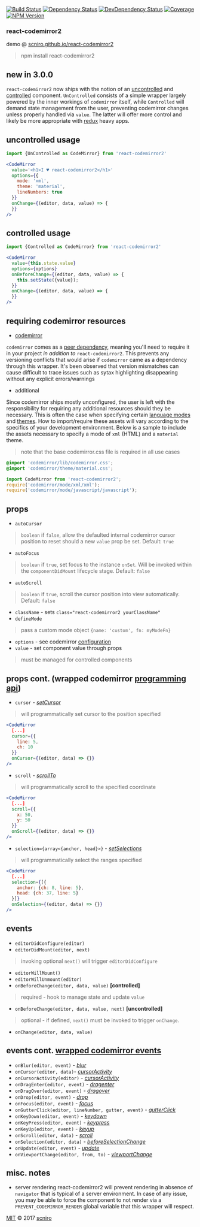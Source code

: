 [![Build Status](https://travis-ci.org/scniro/react-codemirror2.svg?branch=master)](https://travis-ci.org/scniro/react-codemirror2)
[![Dependency Status](https://img.shields.io/david/scniro/react-codemirror2.svg?label=deps&style=flat-square)](https://david-dm.org/scniro/react-codemirror2)
[![DevDependency Status](https://img.shields.io/david/dev/scniro/react-codemirror2.svg?label=devDeps&style=flat-square)](https://david-dm.org/scniro/react-codemirror2#info=devDependencies)
[![Coverage](https://img.shields.io/coveralls/scniro/react-codemirror2.svg?style=flat-square)](https://coveralls.io/github/scniro/react-codemirror2)
[![NPM Version](https://img.shields.io/npm/v/react-codemirror2.svg?style=flat-square)](https://www.npmjs.com/package/react-codemirror2)

### react-codemirror2

demo @ [scniro.github.io/react-codemirror2](https://scniro.github.io/react-codemirror2/)

> npm install react-codemirror2

## new in 3.0.0

`react-codemirror2` now ships with the notion of an [uncontrolled](https://reactjs.org/docs/uncontrolled-components.html) and [controlled](https://reactjs.org/docs/forms.html#controlled-components) component. `UnControlled` consists of a simple wrapper largely powered by the inner workings of `codemirror` itself, while `Controlled` will demand state management from the user, preventing codemirror changes unless properly handled via `value`. The latter will offer more control and likely be more appropriate with [redux](http://redux.js.org/) heavy apps.

## uncontrolled usage
```jsx
import {UnControlled as CodeMirror} from 'react-codemirror2'

<CodeMirror
  value='<h1>I ♥ react-codemirror2</h1>'
  options={{
    mode: 'xml',
    theme: 'material',
    lineNumbers: true
  }}
  onChange={(editor, data, value) => {
  }}
/>
```

## controlled usage
```jsx
import {Controlled as CodeMirror} from 'react-codemirror2'

<CodeMirror
  value={this.state.value}
  options={options}
  onBeforeChange={(editor, data, value) => {
    this.setState({value});
  }}
  onChange={(editor, data, value) => {
  }}
/>
```

## requiring codemirror resources

- [codemirror](https://www.npmjs.com/package/codemirror)

`codemirror` comes as a [peer dependency](https://nodejs.org/en/blog/npm/peer-dependencies/), meaning you'll need to require it in your project _in addition to_ `react-codemirror2`. This prevents any versioning conflicts that would arise if `codemirror` came as a dependency through this wrapper. It's been observed that version mismatches can cause difficult to trace issues such as sytax highlighting disappearing without any explicit errors/warnings

- additional

Since codemirror ships mostly unconfigured, the user is left with the responsibility for requiring any additional resources should they be necessary. This is often the case when specifying certain [language modes]() and [themes](). How to import/require these assets will vary according to the specifics of your development environment. Below is a sample to include the assets necessary to specify a mode of `xml` (HTML) and a `material` theme.

> note that the base codemirror.css file is required in all use cases

```css
@import 'codemirror/lib/codemirror.css';
@import 'codemirror/theme/material.css';
```

```jsx
import CodeMirror from 'react-codemirror2';
require('codemirror/mode/xml/xml');
require('codemirror/mode/javascript/javascript');
```

## props

- `autoCursor`
> `boolean` if `false`, allow the defaulted internal codemirror cursor position to reset should a new `value` prop be set. Default: `true`
- `autoFocus`
> `boolean` if `true`, set focus to the instance `onSet`. Will be invoked within the `componentDidMount` lifecycle stage. Default: `false`
- `autoScroll`
> `boolean` if `true`, scroll the cursor position into view automatically. Default: `false`
- `className` - sets `class="react-codemirror2 yourClassName"`
- `defineMode`
> pass a custom mode object `{name: 'custom', fn: myModeFn}`
- `options` - see codemirror [configuration](https://codemirror.net/doc/manual.html#config)
- `value` - set component value through props
> must be managed for controlled components

## props cont. (wrapped codemirror [programming api](https://codemirror.net/doc/manual.html#api))

- `cursor` - *[setCursor](https://codemirror.net/doc/manual.html#setCursor)*
> will programmatically set cursor to the position specified
```jsx
<CodeMirror
  [...]
  cursor={{
    line: 5,
    ch: 10
  }}
  onCursor={(editor, data) => {}}
/>
```
- `scroll` - *[scrollTo](https://codemirror.net/doc/manual.html#scrollTo)*
> will programmatically scroll to the specified coordinate
```jsx
<CodeMirror
  [...]
  scroll={{
    x: 50,
    y: 50
  }}
  onScroll={(editor, data) => {}}
/>
```
- `selection={array<{anchor, head}>}` - *[setSelections](https://codemirror.net/doc/manual.html#setSelections)*
> will programmatically select the ranges specified
```jsx
<CodeMirror
  [...]
  selection={[{
    anchor: {ch: 8, line: 5},
    head: {ch: 37, line: 5}
  }]}
  onSelection={(editor, data) => {}}
/>
```

## events

- `editorDidConfigure(editor)`
- `editorDidMount(editor, next)`
> invoking optional `next()` will trigger `editorDidConfigure`
- `editorWillMount()`
- `editorWillUnmount(editor)`
- `onBeforeChange(editor, data, value)` **[controlled]**
> required - hook to manage state and update `value`
- `onBeforeChange(editor, data, value, next)` **[uncontrolled]**
> optional - if defined, `next()` must be invoked to trigger `onChange`.
- `onChange(editor, data, value)`


## events cont. [wrapped codemirror events](https://codemirror.net/doc/manual.html#events)

- `onBlur(editor, event)` - *[blur](https://codemirror.net/doc/manual.html#event_blur)*
- `onCursor(editor, data)`- *[cursorActivity](https://codemirror.net/doc/manual.html#event_doc_cursorActivity)*
- `onCursorActivity(editor)` - *[cursorActivity](https://codemirror.net/doc/manual.html#event_cursorActivity)*
- `onDragEnter(editor, event)` - *[dragenter](https://codemirror.net/doc/manual.html#event_dom)*
- `onDragOver(editor, event)` - *[dragover](https://codemirror.net/doc/manual.html#event_dom)*
- `onDrop(editor, event)` - *[drop](https://codemirror.net/doc/manual.html#event_dom)*
- `onFocus(editor, event)` - *[focus](https://codemirror.net/doc/manual.html#event_focus)*
- `onGutterClick(editor, lineNumber, gutter, event)` - *[gutterClick](https://codemirror.net/doc/manual.html#event_gutterClick)*
- `onKeyDown(editor, event)` - *[keydown](https://codemirror.net/doc/manual.html#event_dom)*
- `onKeyPress(editor, event)` - *[keypress](https://codemirror.net/doc/manual.html#event_dom)*
- `onKeyUp(editor, event)` - *[keyup](https://codemirror.net/doc/manual.html#event_dom)*
- `onScroll(editor, data)` - *[scroll](https://codemirror.net/doc/manual.html#event_scroll)*
- `onSelection(editor, data)` - *[beforeSelectionChange](https://codemirror.net/doc/manual.html#event_doc_beforeSelectionChange)*
- `onUpdate(editor, event)` - *[update](https://codemirror.net/doc/manual.html#event_update)*
- `onViewportChange(editor, from, to)` - *[viewportChange](https://codemirror.net/doc/manual.html#event_viewportChange)*

## misc. notes
- server rendering
react-codemirror2 will prevent rendering in absence of `navigator` that is typical of a server environment. In case of any issue, you may be able to force the component to not render via a `PREVENT_CODEMIRROR_RENDER` global variable that this wrapper will respect.


[MIT](./LICENSE) © 2017 [scniro](https://github.com/scniro)
